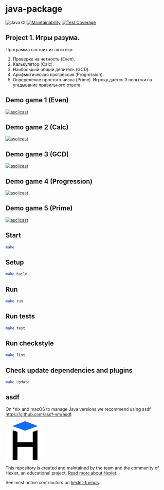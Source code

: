 # java-package

![Java CI](https://github.com/hexlet-boilerplates/java-package/workflows/Java%20CI/badge.svg)
[![Maintainability](https://api.codeclimate.com/v1/badges/bc953fb0ab378995dab3/maintainability)](https://codeclimate.com/github/hexlet-boilerplates/java-package/maintainability)
[![Test Coverage](https://api.codeclimate.com/v1/badges/bc953fb0ab378995dab3/test_coverage)](https://codeclimate.com/github/hexlet-boilerplates/java-package/test_coverage)

## Project 1. Игры разума.
Программа состоит из пяти игр:
1. Проверка на четность (Even).
2. Калькулятор (Calc).
3. Наибольший общий делитель (GCD).
4. Арифмитическая прогрессия (Progression).
5. Определение простого числа (Prime).
   Игроку дается 3 попытки на угадывание правильного ответа.

## Demo game 1 (Even)
[![asciicast](https://asciinema.org/a/86XWGF8QnV6ljcBi5Rr1vnd79.svg)](https://asciinema.org/a/86XWGF8QnV6ljcBi5Rr1vnd79)

## Demo game 2 (Calc)
[![asciicast](https://asciinema.org/a/RqE9BLsSyU8xjrLJDiyuWuhR3.svg)](https://asciinema.org/a/RqE9BLsSyU8xjrLJDiyuWuhR3)

## Demo game 3 (GCD)
[![asciicast](https://asciinema.org/a/fhW6TXdY88HsXBKqvg3rZtJ0r.svg)](https://asciinema.org/a/fhW6TXdY88HsXBKqvg3rZtJ0r)

## Demo game 4 (Progression)
[![asciicast](https://asciinema.org/a/6msw2x9w8f2WZvOnPH3nws0CU.svg)](https://asciinema.org/a/6msw2x9w8f2WZvOnPH3nws0CU)

## Demo game 5 (Prime)
[![asciicast](https://asciinema.org/a/BxEF60dMDIBRaiXwDvURUyQI8.svg)](https://asciinema.org/a/BxEF60dMDIBRaiXwDvURUyQI8)

## Start

```bash
make
```

## Setup

```bash
make build
```

## Run

```bash
make run
```

## Run tests

```bash
make test
```

## Run checkstyle

```bash
make lint
```

## Check update dependencies and plugins

```bash
make update
```

## asdf

On *nix and macOS to manage Java versions we recommend using asdf https://github.com/asdf-vm/asdf.

[![Hexlet Ltd. logo](https://raw.githubusercontent.com/Hexlet/assets/master/images/hexlet_logo128.png)](https://hexlet.io/?utm_source=github&utm_medium=link&utm_campaign=java-package)

This repository is created and maintained by the team and the community of Hexlet, an educational project. [Read more about Hexlet](https://hexlet.io/?utm_source=github&utm_medium=link&utm_campaign=java-package).

See most active contributors on [hexlet-friends](https://friends.hexlet.io/).
